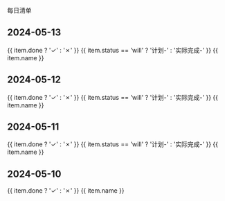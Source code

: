<script setup>
import { list10, list11, list12, list13 } from './days/index.ts'
</script>

<div :class="$style.special_text">
  每日清单
</div>

## 2024-05-13

<div
  :class="$style.flex"
  v-for="(item, index) in list13"
  :key="index">
  <span :class="[$style.common,item.done ? $style.actived : $style.noActive ]">{{ item.done ? '✓' : '✗' }}</span>
  <span :class="item.status == 'will' ? $style.will : $style.achive">{{ item.status == 'will' ? '计划-' : '实际完成-' }}</span>
  <span >{{ item.name }}</span>
</div>

## 2024-05-12

<div
  :class="$style.flex"
  v-for="(item, index) in list12"
  :key="index">
  <span :class="[$style.common,item.done ? $style.actived : $style.noActive ]">{{ item.done ? '✓' : '✗' }}</span>
  <span :class="item.status == 'will' ? $style.will : $style.achive">{{ item.status == 'will' ? '计划-' : '实际完成-' }}</span>
  <span >{{ item.name }}</span>
</div>

## 2024-05-11

<div
  :class="$style.flex"
  v-for="(item, index) in list11"
  :key="index">
  <span :class="[$style.common,item.done ? $style.actived : $style.noActive ]">{{ item.done ? '✓' : '✗' }}</span>
  <span :class="item.status == 'will' ? $style.will : $style.achive">{{ item.status == 'will' ? '计划-' : '实际完成-' }}</span>
  <span >{{ item.name }}</span>
</div>

## 2024-05-10

<div
  :class="$style.flex"
  v-for="(item, index) in list10"
  :key="index">
  <span :class="[$style.common,item.done ? $style.actived : $style.noActive ]">{{ item.done ? '✓' : '✗' }}</span>
  <span >{{ item.name }}</span>
</div>

<style module>
.special_text {
  color: #FFC107; 
  font-size: 40px;  
  padding: 20px 0;
}
.noActive {
  background: #efe3e3;
  color: #E91E63;
}

.actived {
  background: #4CAF50;
}

.common {
  display: inline-flex;
  width: 20px;
  height: 20px;
  border-radius: 4px;
  margin-right: 10px;
  align-items: center;
  padding: 6px;
  justify-content: center;
  font-size: 16px;
  font-weight: bold;
}

.flex {
  display: flex;
  align-items: center;
  margin-bottom: 15px;
}

.will {
  font-size: 25px;
  color: #E91E63;
}

.achive {
  font-size: 25px;
  color: #4CAF50;
}
</style>
